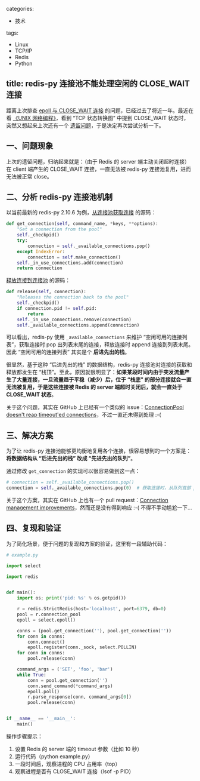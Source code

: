 categories:
- 技术

tags:
- Linux
- TCP/IP
- Redis
- Python

title: redis-py 连接池不能处理空闲的 CLOSE_WAIT 连接
---


距离上次排查 [epoll 与 CLOSE_WAIT 连接][1] 的问题，已经过去了将近一年。最近在看 [《UNIX 网络编程》][2]，看到 “TCP 状态转换图” 中提到 CLOSE_WAIT 状态时，突然又想起来上次还有一个 [遗留问题][3]，于是决定再次尝试分析一下。


## 一、问题现象

上次的遗留问题，归纳起来就是：（由于 Redis 的 server 端主动关闭超时连接）在 client 端产生的 CLOSE_WAIT 连接，一直无法被 redis-py 连接池复用，进而无法被正常 close。


## 二、分析 redis-py 连接池机制

以当前最新的 redis-py 2.10.6 为例，[从连接池获取连接][4] 的源码：

```python
def get_connection(self, command_name, *keys, **options):
    "Get a connection from the pool"
    self._checkpid()
    try:
        connection = self._available_connections.pop()
    except IndexError:
        connection = self.make_connection()
    self._in_use_connections.add(connection)
    return connection
```

[释放连接到连接池][5] 的源码：

```python
def release(self, connection):
    "Releases the connection back to the pool"
    self._checkpid()
    if connection.pid != self.pid:
        return
    self._in_use_connections.remove(connection)
    self._available_connections.append(connection)
```

可以看出，redis-py 使用 `_available_connections` 来维护 “空闲可用的连接列表”，获取连接时 pop 出列表末尾的连接，释放连接时 append 连接到列表末尾。因此 “空闲可用的连接列表” 其实是个 **后进先出的栈**。

很显然，基于这种 “后进先出的栈” 的数据结构，redis-py 连接池对连接的获取和释放都发生在 “栈顶”。至此，原因就很明显了：**如果某段时间内由于突发流量产生了大量连接，一旦流量趋于平稳（减少）后，位于 “栈底” 的部分连接就会一直无法被复用，于是这些连接被 Redis 的 server 端超时关闭后，就会一直处于 CLOSE_WAIT 状态**。

关于这个问题，其实在 GitHub 上已经有一个类似的 issue：[ConnectionPool doesn't reap timeout'ed connections][6]，不过一直还未得到处理 :-(


## 三、解决方案

为了让 redis-py 连接池能够更均衡地复用各个连接，很容易想到的一个方案是：**将数据结构从 “后进先出的栈” 改成 “先进先出的队列”**。

通过修改 `get_connection` 的实现可以很容易做到这一点：

```python
# connection = self._available_connections.pop()
connection = self._available_connections.pop(0)  # 获取连接时，从队列首部 pop 出来
```

关于这个方案，其实在 GitHub 上也有一个 pull request：[Connection management improvements][7]，然而还是没有得到响应 :-( 不得不手动尴尬一下...


## 四、复现和验证

为了简化场景，便于问题的复现和方案的验证，这里有一段辅助代码：

```python
# example.py

import select

import redis


def main():
    import os; print('pid: %s' % os.getpid())

    r = redis.StrictRedis(host='localhost', port=6379, db=0)
    pool = r.connection_pool
    epoll = select.epoll()

    conns = (pool.get_connection(''), pool.get_connection(''))
    for conn in conns:
        conn.connect() 
        epoll.register(conn._sock, select.POLLIN)
    for conn in conns:
        pool.release(conn)

    command_args = ('SET', 'foo', 'bar')
    while True:
        conn = pool.get_connection('')
        conn.send_command(*command_args)
        epoll.poll()
        r.parse_response(conn, command_args[0])
        pool.release(conn)


if __name__ == '__main__':
    main()
```

操作步骤提示：

1. 设置 Redis 的 server 端的 timeout 参数（比如 10 秒）
2. 运行代码（python example.py）
3. 一段时间后，观察进程的 CPU 占用率（top）
4. 观察进程是否有 CLOSE_WAIT 连接（lsof -p PID）


[1]: http://russellluo.com/2016/11/epoll-and-close-wait-connection.html
[2]: https://book.douban.com/subject/1500149/
[3]: http://russellluo.com/2016/11/epoll-and-close-wait-connection.html#3-_遗留问题
[4]: https://github.com/andymccurdy/redis-py/blob/2.10.6/redis/connection.py#L959-L967
[5]: https://github.com/andymccurdy/redis-py/blob/2.10.6/redis/connection.py#L985-L991
[6]: https://github.com/andymccurdy/redis-py/issues/306
[7]: https://github.com/andymccurdy/redis-py/pull/886/commits/66e25f58c01b4a3221057e2a8ff973d2e8b3d8ab#diff-b3be2d0fa4e0cf1f1c403f2de43ecdb4R982

